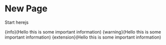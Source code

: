 # New Page

Start herejs

{info}(Hello this is some important information)
{warning}(Hello this is some important information)
{extension}(Hello this is some important information)